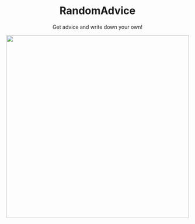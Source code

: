 <h1 align="center">RandomAdvice</h1>
<p align="center" ">Get advice and write down your own!</p>
<p align="center"><img src="https://github.com/user-attachments/assets/9b6b36a2-8934-4bb2-ba83-97f86a745646" height="500"/></p>

